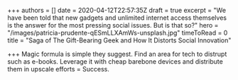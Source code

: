 +++
authors = []
date = 2020-04-12T22:57:35Z
draft = true
excerpt = "We have been told that new gadgets and unlimited internet access themselves is the answer for the most pressing social issues. But is that so?"
hero = "/images/patricia-prudente-qESmLLXAmWs-unsplash.jpg"
timeToRead = 0
title = "Saga of The Gift-Bearing Geek and How It Distorts Social Innovation"

+++
Magic formula is simple they suggest. Find an area for tech to distrupt such as e-books. Leverage it with cheap barebone devices and distribute them in upscale efforts = Success.